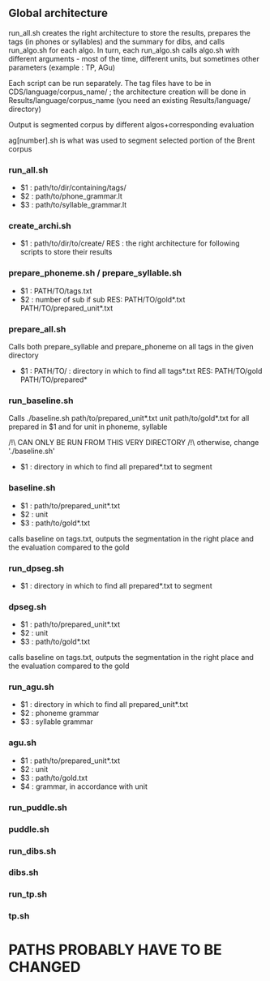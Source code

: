 

## Global architecture

run\_all.sh creates the right architecture to store the results, prepares the tags (in phones or syllables) and the summary for dibs, and calls run\_algo.sh for each algo. 
In turn, each run\_algo.sh calls algo.sh with different arguments - most of the time, different units, but sometimes other parameters (example : TP, AGu)

Each script can be run separately.
The tag files have to be in CDS/language/corpus\_name/  ; the architecture creation will be done in Results/language/corpus\_name (you need an existing Results/language/ directory) 

Output is segmented corpus by different algos+corresponding evaluation

ag[number].sh is what was used to segment selected portion of the Brent corpus


### run_all.sh

+ $1 : path/to/dir/containing/tags/
+ $2 : path/to/phone_grammar.lt
+ $3 : path/to/syllable_grammar.lt

### create\_archi.sh
+ $1 : path/to/dir/to/create/
RES : the right architecture for following scripts to store their results


### prepare\_phoneme.sh / prepare\_syllable.sh
+ $1 : PATH/TO/tags.txt
+ $2 : number of sub if sub
RES: PATH/TO/gold\*.txt
     PATH/TO/prepared_unit\*.txt

### prepare\_all.sh
Calls both prepare\_syllable and prepare\_phoneme on all tags in the given directory
+ $1 : PATH/TO/ : directory in which to find all tags\*.txt
RES: PATH/TO/gold PATH/TO/prepared\*

### run\_baseline.sh
Calls ./baseline.sh path/to/prepared\_unit\*.txt unit path/to/gold\*.txt
for all prepared in $1 and for unit in phoneme, syllable

/!\ CAN ONLY BE RUN FROM THIS VERY DIRECTORY /!\ otherwise, change './baseline.sh'

+ $1 : directory in which to find all prepared\*.txt to segment

### baseline.sh

+ $1 : path/to/prepared\_unit\*.txt
+ $2 : unit
+ $3 : path/to/gold\*.txt

calls baseline on tags.txt, outputs the segmentation in the right place and the evaluation compared to the gold

### run\_dpseg.sh

+ $1 : directory in which to find all prepared\*.txt to segment

### dpseg.sh

+ $1 : path/to/prepared\_unit\*.txt
+ $2 : unit
+ $3 : path/to/gold\*.txt

calls baseline on tags.txt, outputs the segmentation in the right place and the evaluation compared to the gold

### run\_agu.sh

+ $1 : directory in which to find all prepared\_unit\*.txt
+ $2 : phoneme grammar
+ $3 : syllable grammar

### agu.sh

+ $1 : path/to/prepared\_unit\*.txt
+ $2 : unit
+ $3 : path/to/gold.txt
+ $4 : grammar, in accordance with unit

### run\_puddle.sh

### puddle.sh

### run\_dibs.sh

### dibs.sh

### run\_tp.sh

### tp.sh

# PATHS PROBABLY HAVE TO BE CHANGED
